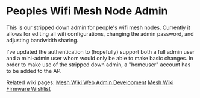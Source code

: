 Peoples Wifi Mesh Node Admin
===============
This is our stripped down admin for people's wifi mesh nodes. Currently it allows for editing all wifi configurations, changing the admin password, and adjusting bandwidth sharing. 

I've updated the authentication to (hopefully) support both a full admin user and a mini-admin user whom would only be able to make basic changes. In order to make use of the stripped down admin, a "homeuser" account has to be added to the AP. 

Related wiki pages: 
[Mesh Wiki Web Admin Development](https://sudoroom.org/wiki/Mesh/Firmware/Web_Admin_Development "Mesh Wiki Web Admin Development")
[Mesh Wiki Firmware Wishlist](https://sudoroom.org/wiki/Mesh/Firmware#Web_admin_interface "Wiki Firmware Wants")
